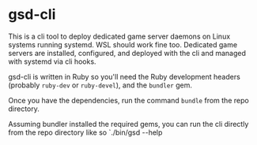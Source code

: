# gsd-cli

This is a cli tool to deploy dedicated game server daemons on Linux systems running systemd. WSL should work fine too. Dedicated game servers are installed, configured, and deployed with the cli and managed with systemd via cli hooks.

gsd-cli is written in Ruby so you'll need the Ruby development headers (probably `ruby-dev` or `ruby-devel`), and the `bundler` gem.

Once you have the dependencies, run the command `bundle` from the repo directory.

Assuming bundler installed the required gems, you can run the cli directly from the repo directory like so `./bin/gsd --help

